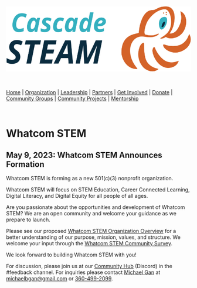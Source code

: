 <style>
  .header {
	display: none;
  }
  .footer {
	display: none;
  }
</style>

<p align="center"><img src="/assets/images/Cascade_STEAM_horizontal_logo_primary.svg" width="600" height="178" /></p>

<br>

[Home](/) | [Organization](/organization) | [Leadership](/leadership) | [Partners](/partners) | [Get Involved](/get-involved) | [Donate](/donate) | [Community Groups](/community-groups) | [Community Projects](/community-projects) | [Mentorship](/mentorship)

<br>

# Whatcom STEM

## May 9, 2023: Whatcom STEM Announces Formation

Whatcom STEM is forming as a new 501(c)(3) nonprofit organization.

Whatcom STEM will focus on STEM Education, Career Connected Learning, Digital Literacy, and Digital Equity for all people of all ages. 

Are you passionate about the opportunities and development of Whatcom STEM? We are an open community and welcome your guidance as we prepare to launch.

Please see our proposed [Whatcom STEM Organization Overview](/organization.html) for a better understanding of our purpose, mission, values, and structure. We welcome your input through the [Whatcom STEM Community Survey](http://survey.whatcomstem.org). 

We look forward to building Whatcom STEM with you!

For discussion, please join us at our [Community Hub](http://discord.whatcomstem.org) (Discord) in the #feedback channel. For inquiries please contact [Michael Gan](https://www.linkedin.com/in/michaelbgan) at [michaelbgan@gmail.com](mailto:michaelbgan@gmail.com) or [360-499-2099](tel:13604992099).
